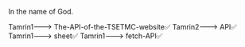 In the name of God.




Tamrin1---> The-API-of-the-TSETMC-website✅
Tamrin2---> API✅
Tamrin1---> sheet✅
Tamrin1---> fetch-API✅



